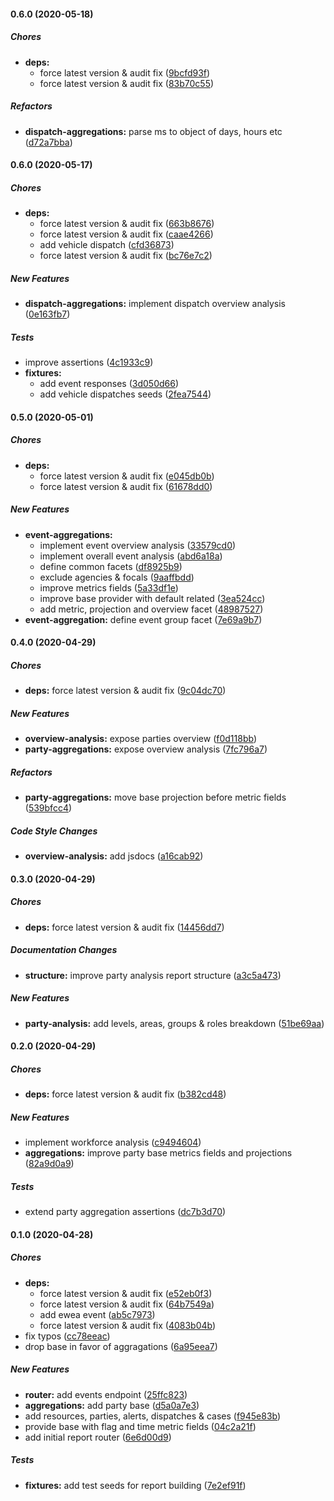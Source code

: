 #### 0.6.0 (2020-05-18)

##### Chores

* **deps:**
  *  force latest version & audit fix ([9bcfd93f](https://github.com/codetanzania/ewea-reports/commit/9bcfd93f58bfd354724ddafd1f5208a70b2abb7b))
  *  force latest version & audit fix ([83b70c55](https://github.com/codetanzania/ewea-reports/commit/83b70c554dc89e9630bfc06ba1d850f2afacd0a9))

##### Refactors

* **dispatch-aggregations:**  parse ms to object of days, hours etc ([d72a7bba](https://github.com/codetanzania/ewea-reports/commit/d72a7bba189deb9fd71cd3f722d1779a4c431ec1))

#### 0.6.0 (2020-05-17)

##### Chores

* **deps:**
  *  force latest version & audit fix ([663b8676](https://github.com/codetanzania/ewea-reports/commit/663b8676dcf96d01f95d317741a050616df730bd))
  *  force latest version & audit fix ([caae4266](https://github.com/codetanzania/ewea-reports/commit/caae426648eda73daad332e04b7be4b352073261))
  *  add vehicle dispatch ([cfd36873](https://github.com/codetanzania/ewea-reports/commit/cfd36873137aa5c582fa04370e84a61556d5657e))
  *  force latest version & audit fix ([bc76e7c2](https://github.com/codetanzania/ewea-reports/commit/bc76e7c217e951c704428524ca969b930441ea7c))

##### New Features

* **dispatch-aggregations:**  implement dispatch overview analysis ([0e163fb7](https://github.com/codetanzania/ewea-reports/commit/0e163fb7b1a676162c1616c3804fee3a36c09734))

##### Tests

*  improve assertions ([4c1933c9](https://github.com/codetanzania/ewea-reports/commit/4c1933c91c26630777c4fc2236eb3e5562fa9062))
* **fixtures:**
  *  add event responses ([3d050d66](https://github.com/codetanzania/ewea-reports/commit/3d050d663c4519da39d571960bbfa20bde22926c))
  *  add vehicle dispatches seeds ([2fea7544](https://github.com/codetanzania/ewea-reports/commit/2fea7544505253da417c4a4f9e44a2c32bb0bdb3))

#### 0.5.0 (2020-05-01)

##### Chores

* **deps:**
  *  force latest version & audit fix ([e045db0b](https://github.com/codetanzania/ewea-reports/commit/e045db0b458c85aa034d674ec19a19449327ab23))
  *  force latest version & audit fix ([61678dd0](https://github.com/codetanzania/ewea-reports/commit/61678dd0cb9f3e076b75424b7fd4acd9b21ba804))

##### New Features

* **event-aggregations:**
  *  implement event overview analysis ([33579cd0](https://github.com/codetanzania/ewea-reports/commit/33579cd0ea9004ea75fb55dfce1969323e82e94c))
  *  implement overall event analysis ([abd6a18a](https://github.com/codetanzania/ewea-reports/commit/abd6a18ac3a27df3492f0db4ea2d9010bd6307e9))
  *  define common facets ([df8925b9](https://github.com/codetanzania/ewea-reports/commit/df8925b90b96c7c77b4122c6c2ab1991b610bc7c))
  *  exclude agencies & focals ([9aaffbdd](https://github.com/codetanzania/ewea-reports/commit/9aaffbddd71e4f46f5abd179bfeeb9fe5dccfc20))
  *  improve metrics fields ([5a33df1e](https://github.com/codetanzania/ewea-reports/commit/5a33df1e16c8ea98617bbf07fdecc29ca9d2779f))
  *  improve base provider with default related ([3ea524cc](https://github.com/codetanzania/ewea-reports/commit/3ea524cc7d28a4096e7da537232943ac6be15639))
  *  add metric, projection and overview facet ([48987527](https://github.com/codetanzania/ewea-reports/commit/4898752758c00a030a826d42887b1e44d72c8dc0))
* **event-aggregation:**  define event group facet ([7e69a9b7](https://github.com/codetanzania/ewea-reports/commit/7e69a9b744180a4254953862332744a8085e3e61))

#### 0.4.0 (2020-04-29)

##### Chores

* **deps:**  force latest version & audit fix ([9c04dc70](https://github.com/codetanzania/ewea-reports/commit/9c04dc7056063835a0d78f08e5dda8a297ad2760))

##### New Features

* **overview-analysis:**  expose parties overview ([f0d118bb](https://github.com/codetanzania/ewea-reports/commit/f0d118bb3b4cac32feb271b7c6514cc06f8d3f75))
* **party-aggregations:**  expose overview analysis ([7fc796a7](https://github.com/codetanzania/ewea-reports/commit/7fc796a720bb7b63a2d56a1515e4dda469c588a7))

##### Refactors

* **party-aggregations:**  move base projection before metric fields ([539bfcc4](https://github.com/codetanzania/ewea-reports/commit/539bfcc47e72a5577c8d7614220ee3b626203e76))

##### Code Style Changes

* **overview-analysis:**  add jsdocs ([a16cab92](https://github.com/codetanzania/ewea-reports/commit/a16cab92a0af4a03fc861a7d402659a6d16a4602))

#### 0.3.0 (2020-04-29)

##### Chores

* **deps:**  force latest version & audit fix ([14456dd7](https://github.com/codetanzania/ewea-reports/commit/14456dd720c0e96221b68da73736f7c669ce429f))

##### Documentation Changes

* **structure:**  improve party analysis report structure ([a3c5a473](https://github.com/codetanzania/ewea-reports/commit/a3c5a473d54095ce7dcf57ccac1162529d9b8789))

##### New Features

* **party-analysis:**  add levels, areas, groups & roles breakdown ([51be69aa](https://github.com/codetanzania/ewea-reports/commit/51be69aa638987f51c46e2ef60e975a5bb27f1fe))

#### 0.2.0 (2020-04-29)

##### Chores

* **deps:**  force latest version & audit fix ([b382cd48](https://github.com/codetanzania/ewea-reports/commit/b382cd484244bda168578d69f78b67e55e682fdc))

##### New Features

*  implement workforce analysis ([c9494604](https://github.com/codetanzania/ewea-reports/commit/c9494604b446b8b028db4c29deecc3f0853af73f))
* **aggregations:**  improve party base metrics fields and projections ([82a9d0a9](https://github.com/codetanzania/ewea-reports/commit/82a9d0a99dd4462ce91717ee1c5a801585515199))

##### Tests

*  extend party aggregation assertions ([dc7b3d70](https://github.com/codetanzania/ewea-reports/commit/dc7b3d70cbb2e56800b4418f0a6a1965023cac01))

#### 0.1.0 (2020-04-28)

##### Chores

* **deps:**
  *  force latest version & audit fix ([e52eb0f3](https://github.com/codetanzania/ewea-reports/commit/e52eb0f3ff476090d4b662478e04fdd94b5ca8ec))
  *  force latest version & audit fix ([64b7549a](https://github.com/codetanzania/ewea-reports/commit/64b7549a27f127ffc48f20a5c44dcd97756529d7))
  *  add ewea event ([ab5c7973](https://github.com/codetanzania/ewea-reports/commit/ab5c7973f4b86e52d25ae0cf9e057bbf56632d9b))
  *  force latest version & audit fix ([4083b04b](https://github.com/codetanzania/ewea-reports/commit/4083b04bf8769066592a2781486290882dcecd0b))
*  fix typos ([cc78eeac](https://github.com/codetanzania/ewea-reports/commit/cc78eeac87482b9a87168ddcadff93a39ad5ca90))
*  drop base in favor of aggragations ([6a95eea7](https://github.com/codetanzania/ewea-reports/commit/6a95eea7ceb4a47ab2af330465e00be571c67ccf))

##### New Features

* **router:**  add events endpoint ([25ffc823](https://github.com/codetanzania/ewea-reports/commit/25ffc82362fd3313970f5e7ec76da211cae7ef79))
* **aggregations:**  add party base ([d5a0a7e3](https://github.com/codetanzania/ewea-reports/commit/d5a0a7e3e22a4cd0811b920eb89466a0d5006887))
*  add resources, parties, alerts, dispatches & cases ([f945e83b](https://github.com/codetanzania/ewea-reports/commit/f945e83b8ddf73c91974f93780aa9367b6a59a87))
*  provide base with flag and time metric fields ([04c2a21f](https://github.com/codetanzania/ewea-reports/commit/04c2a21f97f766d35fb17831c40da163b3373b5e))
*  add initial report router ([6e6d00d9](https://github.com/codetanzania/ewea-reports/commit/6e6d00d9ae7c16b106e18a075d4692da46bc239c))

##### Tests

* **fixtures:**  add test seeds for report building ([7e2ef91f](https://github.com/codetanzania/ewea-reports/commit/7e2ef91f517c5a357981269d882d78213cef1ae1))

